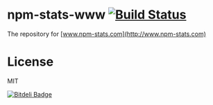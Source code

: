 npm-stats-www [![Build Status](https://secure.travis-ci.org/matteofigus/npm-stats-www.png?branch=master)](http://travis-ci.org/matteofigus/npm-stats-www)
=============

The repository for [www.npm-stats.com](http://www.npm-stats.com)

# License

MIT

[![Bitdeli Badge](https://d2weczhvl823v0.cloudfront.net/matteofigus/npm-stats-www/trend.png)](https://bitdeli.com/free "Bitdeli Badge")
